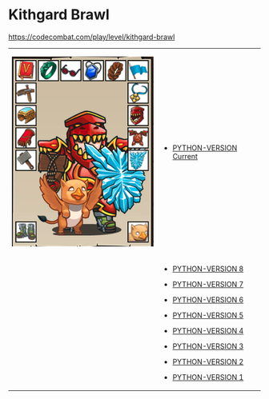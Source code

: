 # Kithgard Brawl
https://codecombat.com/play/level/kithgard-brawl
<table>
<tr>
<td>

![Hero Picture](hero.png?raw=true "Hero Picture")

</td>
<td>
<ul>
<li>

[PYTHON-VERSION Current](KithgardBrawl-Current.py)

</li>
</ul>
</td>
</tr>
<tr>
<td>
</td>
<td>
<ul>
<li>

[PYTHON-VERSION 8](KithgardBrawl9.py)

</li>
<li>

[PYTHON-VERSION 7](KithgardBrawl8.py)

</li>
<li>

[PYTHON-VERSION 6](KithgardBrawl6.py)

</li>
<li>

[PYTHON-VERSION 5](KithgardBrawl5.py)

</li>
<li>

[PYTHON-VERSION 4](KithgardBrawl4.py)

</li>
<li>

[PYTHON-VERSION 3](KithgardBrawl3.py)

</li>
<li>

[PYTHON-VERSION 2](KithgardBrawl2.py)

</li>
<li>

[PYTHON-VERSION 1](KithgardBrawl1.py)

</li>
</ul>
</td>
</tr>
<table>